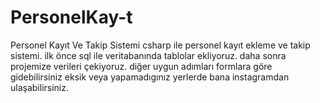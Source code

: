 # PersonelKay-t
Personel Kayıt Ve Takip Sistemi
csharp ile personel kayıt ekleme ve takip sistemi.
ilk önce sql ile veritabanında tablolar ekliyoruz.
daha sonra projemize verileri çekiyoruz.
diğer uygun adımları formlara göre gidebilirsiniz 
eksik veya yapamadıgınız yerlerde bana instagramdan ulaşabilirsiniz.
